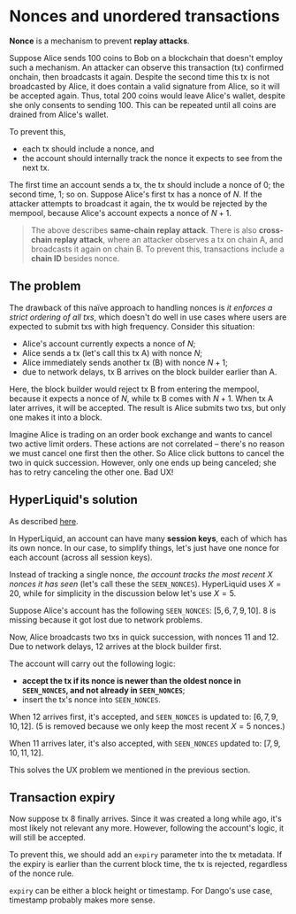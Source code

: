 # Nonces and unordered transactions

**Nonce** is a mechanism to prevent **replay attacks**.

Suppose Alice sends 100 coins to Bob on a blockchain that doesn't employ such a mechanism. An attacker can observe this transaction (tx) confirmed onchain, then broadcasts it again. Despite the second time this tx is not broadcasted by Alice, it does contain a valid signature from Alice, so it will be accepted again. Thus, total 200 coins would leave Alice's wallet, despite she only consents to sending 100. This can be repeated until all coins are drained from Alice's wallet.

To prevent this,

- each tx should include a nonce, and
- the account should internally track the nonce it expects to see from the next tx.

The first time an account sends a tx, the tx should include a nonce of $0$; the second time, $1$; so on. Suppose Alice's first tx has a nonce of $N$. If the attacker attempts to broadcast it again, the tx would be rejected by the mempool, because Alice's account expects a nonce of $N + 1$.

> The above describes **same-chain replay attack**. There is also **cross-chain replay attack**, where an attacker observes a tx on chain A, and broadcasts it again on chain B. To prevent this, transactions include a **chain ID** besides nonce.

## The problem

The drawback of this naïve approach to handling nonces is _it enforces a strict ordering of all txs_, which doesn't do well in use cases where users are expected to submit txs with high frequency. Consider this situation:

- Alice's account currently expects a nonce of $N$;
- Alice sends a tx (let's call this tx A) with nonce $N$;
- Alice immediately sends another tx (B) with nonce $N + 1$;
- due to network delays, tx B arrives on the block builder earlier than A.

Here, the block builder would reject tx B from entering the mempool, because it expects a nonce of $N$, while tx B comes with $N + 1$. When tx A later arrives, it will be accepted. The result is Alice submits two txs, but only one makes it into a block.

Imagine Alice is trading on an order book exchange and wants to cancel two active limit orders. These actions are not correlated – there's no reason we must cancel one first then the other. So Alice click buttons to cancel the two in quick succession. However, only one ends up being canceled; she has to retry canceling the other one. Bad UX!

## HyperLiquid's solution

As described [here](https://hyperliquid.gitbook.io/hyperliquid-docs/for-developers/api/nonces-and-api-wallets).

In HyperLiquid, an account can have many **session keys**, each of which has its own nonce. In our case, to simplify things, let's just have one nonce for each account (across all session keys).

Instead of tracking a single nonce, _the account tracks the most recent $X$ nonces it has seen_ (let's call these the `SEEN_NONCES`). HyperLiquid uses $X = 20$, while for simplicity in the discussion below let's use $X = 5$.

Suppose Alice's account has the following `SEEN_NONCES`: $[5, 6, 7, 9, 10]$. $8$ is missing because it got lost due to network problems.

Now, Alice broadcasts two txs in quick succession, with nonces $11$ and $12$. Due to network delays, $12$ arrives at the block builder first.

The account will carry out the following logic:

- **accept the tx if its nonce is newer than the oldest nonce in `SEEN_NONCES`, and not already in `SEEN_NONCES`**;
- insert the tx's nonce into `SEEN_NONCES`.

When $12$ arrives first, it's accepted, and `SEEN_NONCES` is updated to: $[6, 7, 9, 10, 12]$. ($5$ is removed because we only keep the most recent $X = 5$ nonces.)

When $11$ arrives later, it's also accepted, with `SEEN_NONCES` updated to: $[7, 9, 10, 11, 12]$.

This solves the UX problem we mentioned in the previous section.

## Transaction expiry

Now suppose tx $8$ finally arrives. Since it was created a long while ago, it's most likely not relevant any more. However, following the account's logic, it will still be accepted.

To prevent this, we should add an `expiry` parameter into the tx metadata. If the expiry is earlier than the current block time, the tx is rejected, regardless of the nonce rule.

`expiry` can be either a block height or timestamp. For Dango's use case, timestamp probably makes more sense.
